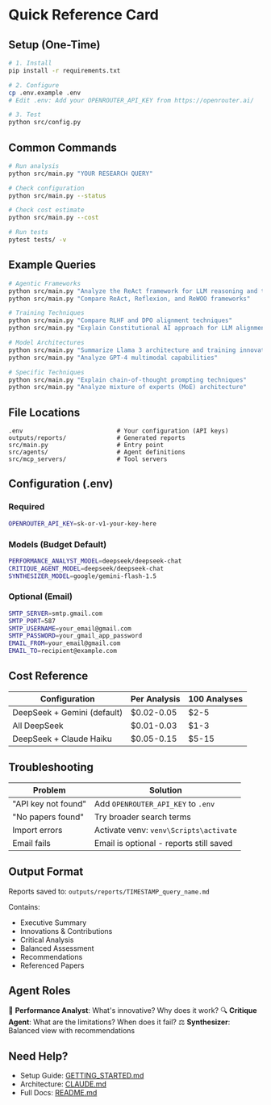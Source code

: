 # Quick Reference Card

## Setup (One-Time)

```bash
# 1. Install
pip install -r requirements.txt

# 2. Configure
cp .env.example .env
# Edit .env: Add your OPENROUTER_API_KEY from https://openrouter.ai/

# 3. Test
python src/config.py
```

## Common Commands

```bash
# Run analysis
python src/main.py "YOUR RESEARCH QUERY"

# Check configuration
python src/main.py --status

# Check cost estimate
python src/main.py --cost

# Run tests
pytest tests/ -v
```

## Example Queries

```bash
# Agentic Frameworks
python src/main.py "Analyze the ReAct framework for LLM reasoning and tool use"
python src/main.py "Compare ReAct, Reflexion, and ReWOO frameworks"

# Training Techniques
python src/main.py "Compare RLHF and DPO alignment techniques"
python src/main.py "Explain Constitutional AI approach for LLM alignment"

# Model Architectures
python src/main.py "Summarize Llama 3 architecture and training innovations"
python src/main.py "Analyze GPT-4 multimodal capabilities"

# Specific Techniques
python src/main.py "Explain chain-of-thought prompting techniques"
python src/main.py "Analyze mixture of experts (MoE) architecture"
```

## File Locations

```
.env                          # Your configuration (API keys)
outputs/reports/              # Generated reports
src/main.py                   # Entry point
src/agents/                   # Agent definitions
src/mcp_servers/              # Tool servers
```

## Configuration (.env)

### Required
```bash
OPENROUTER_API_KEY=sk-or-v1-your-key-here
```

### Models (Budget Default)
```bash
PERFORMANCE_ANALYST_MODEL=deepseek/deepseek-chat
CRITIQUE_AGENT_MODEL=deepseek/deepseek-chat
SYNTHESIZER_MODEL=google/gemini-flash-1.5
```

### Optional (Email)
```bash
SMTP_SERVER=smtp.gmail.com
SMTP_PORT=587
SMTP_USERNAME=your_email@gmail.com
SMTP_PASSWORD=your_gmail_app_password
EMAIL_FROM=your_email@gmail.com
EMAIL_TO=recipient@example.com
```

## Cost Reference

| Configuration | Per Analysis | 100 Analyses |
|--------------|-------------|-------------|
| DeepSeek + Gemini (default) | $0.02-0.05 | $2-5 |
| All DeepSeek | $0.01-0.03 | $1-3 |
| DeepSeek + Claude Haiku | $0.05-0.15 | $5-15 |

## Troubleshooting

| Problem | Solution |
|---------|----------|
| "API key not found" | Add `OPENROUTER_API_KEY` to `.env` |
| "No papers found" | Try broader search terms |
| Import errors | Activate venv: `venv\Scripts\activate` |
| Email fails | Email is optional - reports still saved |

## Output Format

Reports saved to: `outputs/reports/TIMESTAMP_query_name.md`

Contains:
- Executive Summary
- Innovations & Contributions
- Critical Analysis
- Balanced Assessment
- Recommendations
- Referenced Papers

## Agent Roles

🎯 **Performance Analyst**: What's innovative? Why does it work?
🔍 **Critique Agent**: What are the limitations? When does it fail?
⚖️ **Synthesizer**: Balanced view with recommendations

## Need Help?

- Setup Guide: [GETTING_STARTED.md](GETTING_STARTED.md)
- Architecture: [CLAUDE.md](CLAUDE.md)
- Full Docs: [README.md](README.md)
